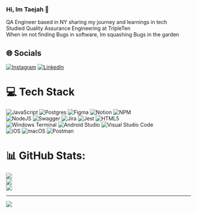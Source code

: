 ### Hi, Im Taejah  👋

QA Engineer based in NY sharing my journey and learnings in tech<br/>
Studied Quality Assurance Engineering at TripleTen<br/>
When im not finding Bugs in software, Im squashing Bugs in the garden<br/>







## 🌐 Socials
[![Instagram](https://img.shields.io/badge/Instagram-%23E4405F.svg?logo=Instagram&logoColor=white)](https://instagram.com/qawithtae) [![LinkedIn](https://img.shields.io/badge/LinkedIn-%230077B5.svg?logo=linkedin&logoColor=white)](https://linkedin.com/in/TaejahBevelle) 

# 💻 Tech Stack
![JavaScript](https://img.shields.io/badge/javascript-%23323330.svg?style=for-the-badge&logo=javascript&logoColor=%23F7DF1E) ![Postgres](https://img.shields.io/badge/postgres-%23316192.svg?style=for-the-badge&logo=postgresql&logoColor=white) ![Figma](https://img.shields.io/badge/figma-%23F24E1E.svg?style=for-the-badge&logo=figma&logoColor=white) ![Notion](https://img.shields.io/badge/Notion-%23000000.svg?style=for-the-badge&logo=notion&logoColor=white) ![NPM](https://img.shields.io/badge/NPM-%23CB3837.svg?style=for-the-badge&logo=npm&logoColor=white)<br/> ![NodeJS](https://img.shields.io/badge/node.js-6DA55F?style=for-the-badge&logo=node.js&logoColor=white) ![Swagger](https://img.shields.io/badge/-Swagger-%23Clojure?style=for-the-badge&logo=swagger&logoColor=white) ![Jira](https://img.shields.io/badge/jira-%230A0FFF.svg?style=for-the-badge&logo=jira&logoColor=white) ![Jest](https://img.shields.io/badge/-jest-%23C21325?style=for-the-badge&logo=jest&logoColor=white) ![HTML5](https://img.shields.io/badge/html5-%23E34F26.svg?style=for-the-badge&logo=html5&logoColor=white)<br/> ![Windows Terminal](https://img.shields.io/badge/Windows%20Terminal-%234D4D4D.svg?style=for-the-badge&logo=windows-terminal&logoColor=white) ![Android Studio](https://img.shields.io/badge/android%20studio-346ac1?style=for-the-badge&logo=android%20studio&logoColor=white) ![Visual Studio Code](https://img.shields.io/badge/Visual%20Studio%20Code-0078d7.svg?style=for-the-badge&logo=visual-studio-code&logoColor=white)<br/> ![iOS](https://img.shields.io/badge/iOS-000000?style=for-the-badge&logo=ios&logoColor=white) ![macOS](https://img.shields.io/badge/mac%20os-000000?style=for-the-badge&logo=macos&logoColor=F0F0F0) ![Postman](https://img.shields.io/badge/Postman-FF6C37?style=for-the-badge&logo=postman&logoColor=white)
# 📊 GitHub Stats:
![](https://github-readme-stats.vercel.app/api?username=TaejahBevelle&theme=radical&hide_border=false&include_all_commits=false&count_private=false)<br/>
![](https://github-readme-streak-stats.herokuapp.com/?user=TaejahBevelle&theme=radical&hide_border=false)<br/>
![](https://github-readme-stats.vercel.app/api/top-langs/?username=TaejahBevelle&theme=radical&hide_border=false&include_all_commits=false&count_private=false&layout=compact)

---
[![](https://visitcount.itsvg.in/api?id=TaejahBevelle&icon=0&color=0)](https://visitcount.itsvg.in)

<!-- Proudly created with GPRM ( https://gprm.itsvg.in ) -->
